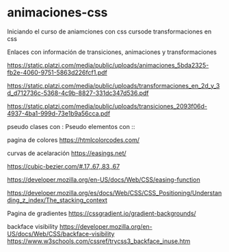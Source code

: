 # animaciones-css

Iniciando el curso de aniamciones con css
cursode transformaciones en css

Enlaces con información de transiciones, animaciones y transformaciones

https://static.platzi.com/media/public/uploads/animaciones_5bda2325-fb2e-4060-9751-5863d226fcf1.pdf

https://static.platzi.com/media/public/uploads/transformaciones_en_2d_y_3d_d712736c-5368-4c9b-8827-331dc347d536.pdf

https://static.platzi.com/media/public/uploads/transiciones_2093f06d-4937-4ba1-999d-73e1b9a56cca.pdf


pseudo clases con : 
Pseudo elementos con :: 

pagina de colores
https://htmlcolorcodes.com/


curvas de acelaración
https://easings.net/

https://cubic-bezier.com/#.17,.67,.83,.67

https://developer.mozilla.org/en-US/docs/Web/CSS/easing-function

https://developer.mozilla.org/es/docs/Web/CSS/CSS_Positioning/Understanding_z_index/The_stacking_context



Pagina de gradientes
https://cssgradient.io/gradient-backgrounds/

backface visibility
https://developer.mozilla.org/en-US/docs/Web/CSS/backface-visibility
https://www.w3schools.com/cssref/trycss3_backface_inuse.htm